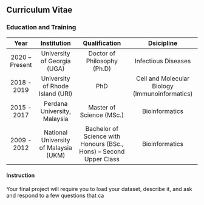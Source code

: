 ## Curriculum Vitae

### Education and Training

Year|Institution|Qualification|Dsicipline
:---:|:---:|:---:|:---:
2020 – Present|University of Georgia (UGA)|Doctor of Philosophy (Ph.D)|Infectious Diseases
2018 - 2019|University of Rhode Island (URI)|PhD|Cell and Molecular Biology (Immunoinformatics)
2015 - 2017|Perdana University, Malaysia|Master of Science (MSc.)|Bioinformatics
2009 - 2012|National University of Malaysia (UKM)|Bachelor of Science with Honours (BSc., Hons) – Second Upper Class|Bioinformatics

#### Instruction

Your final project will require you to load your dataset, describe it, and ask and respond to a few questions that ca

